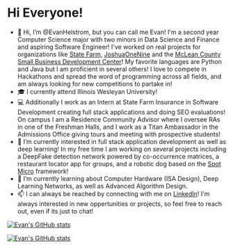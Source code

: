 # Hi Everyone!
- 👋 Hi, I’m @EvanHelstrom, but you can call me Evan! I'm a second year Computer Science major with two minors in Data Science and Finance and aspiring Software Engineer! I've worked on real projects for
organizations like [State Farm](), [JoshuaOneNine](https://joshuaonenine.media/) and the [McLean County Small Business Development Center](https://www.mcleancosbdc.org/)!
My favorite languages are Python and Java but I am proficient in several others! I love to compete in Hackathons and spread the word of programming across all fields, and am
always looking for new competitions to partake in!
- 🎓 I currently attend Illinois Wesleyan University!
- 💻 Additionally I work as an Intern at State Farm Insurance in Software Development creating full stack applications and doing SEO evaluations! On campus I am a Residence Community Advisor where I oversee RAs in one of the Freshman Halls, and I work as a Titan Ambassador in the Admissions Office giving tours and meeting with prospective students!
- 👀 I’m currently interested in full stack application development as well as deep learning! In my free time I am working on several projects including a DeepFake detection
network powered by co-occurrence matrices, a restaurant locator app for groups, and a robotic dog based on the [Spot Micro](https://spotmicroai.readthedocs.io/en/latest/)
framework!
- 🌱 I’m currently learning about Computer Hardware (ISA Design), Deep Learning Networks, as well as Advanced Algorithm Design.
- 📫 I can always be reached by connecting with me on [LinkedIn](https://www.linkedin.com/in/evanquist/)! I'm always interested in new oppertunities or projects, so feel free
to reach out, even if its just to chat!

[![Evan's GitHub stats](https://github-readme-stats.vercel.app/api?username=evanhelstrom&theme=cobalt&hide=stars,prs)](https://github.com/evanhelstrom)


[![Evan's GitHub stats](https://github-readme-stats.vercel.app/api/top-langs/?username=evanhelstrom&theme=cobalt&hide=html,css)](https://github.com/evanhelstrom)
